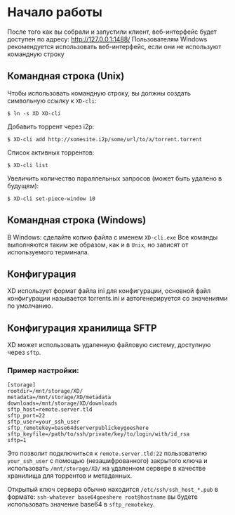 # Начало работы

После того как вы собрали и запустили клиент, веб-интерфейс будет доступен по адресу: http://127.0.0.1:1488/
Пользователям Windows рекомендуется использовать веб-интерфейс, если они не используют командную строку

## Командная строка (Unix)

Чтобы использовать командную строку, вы должны создать символьную ссылку к `XD-cli`:

    $ ln -s XD XD-cli

Добавить торрент через i2p:

    $ XD-cli add http://somesite.i2p/some/url/to/a/torrent.torrent

Список активных торрентов:

    $ XD-cli list

Увеличить количество параллельных запросов (может быть удалено в будущем):

    $ XD-cli set-piece-window 10

## Командная строка (Windows)

В Windows: сделайте копию файла с именем `XD-cli.exe`
Все команды выполняются таким же образом, как и в `Unix`, но зависят от используемого терминала.

## Конфигурация

XD использует формат файла ini для конфигурации, основной файл конфигурации называется torrents.ini и автогенерируется со значениями по умолчанию.

## Конфигурация хранилища SFTP

XD может использовать удаленную файловую систему, доступную через `sftp`.

### Пример настройки:

    [storage]
    rootdir=/mnt/storage/XD/
    metadata=/mnt/storage/XD/metadata
    downloads=/mnt/storage/XD/downloads
    sftp_host=remote.server.tld
    sftp_port=22
    sftp_user=your_ssh_user
    sftp_remotekey=base64dserverpublickeygoeshere
    sftp_keyfile=/path/to/ssh/private/key/to/login/with/id_rsa
    sftp=1

Это позволит подключиться к `remote.server.tld:22` пользователю `your_ssh_user` с помощью (незашифрованного) закрытого ключа и использовать `/mnt/storage/XD/` на удаленном сервере в качестве хранилища для торрентов и метаданных.

Открытый ключ сервера обычно находится `/etc/ssh/ssh_host_*.pub` в формате: `ssh-whatever base64goeshere root@hostname` вы будете использовать значение base64 в `sftp_remotekey`.
